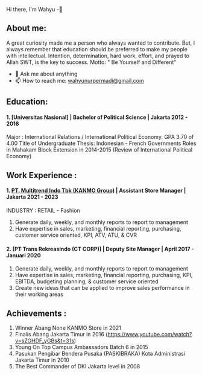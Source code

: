  Hi there, I'm Wahyu -👋
## About me:
A great curiosity made me a person who always wanted  to contribute. But, I always remember that education should be preferred to make my people with intellectual. Intention, determination, hard work, effort, and prayed to Allah SWT, is the key to success. Motto: " Be Yourself and Different"

- 💬 Ask me about anything
- 📫 How to reach me: wahyunurpermadi@gmail.com

## Education:

#### 1. [Universitas Nasional] | Bachelor of Political Science | Jakarta 2012 - 2016
Major                        : International Relations / International Political Economy. GPA 3.70 of 4.00
Title of Undergraduate Thesis: Indonesian - French Governments Roles in Mahakam Block Extension in 2014-2015 (Review of International Political Economy)

## Work Experience :
#### 1. [PT. Multitrend Indo Tbk (KANMO Group)](https://kanmogroup.com/) | Assistant Store Manager | Jakarta 2021 - 2023
INDUSTRY : RETAIL - Fashion
1. Generate daily, weekly, and monthly reports to report to management
2. Have expertise in sales, marketing, financial reporting, purchasing, customer service oriented, KPI, ATV, ATU, & CVR
   
#### 2. [PT Trans Rekreasindo (CT CORP)] | Deputy Site Manager | April 2017 - Januari 2020
1. Generate daily, weekly, and monthly reports to report to management
2. Have expertise in sales, marketing, financial reporting, purchasing, KPI, EBITDA, budgeting planning, & customer service oriented
3. Create new ideas that can be applied to improve sales performance in their working areas

## Achievements :
1. Winner Abang None KANMO Store in 2021 
2. Finalis Abang Jakarta Timur in 2016 (https://www.youtube.com/watch?v=sZGHDF_yGBs&t=31s)
3. Young On Top Campus Ambassadors Batch 6 in 2015
4. Pasukan Pengibar Bendera Pusaka (PASKIBRAKA) Kota Administrasi Jakarta Timur in 2010
5. The Best Commander of DKI Jakarta level in 2008

